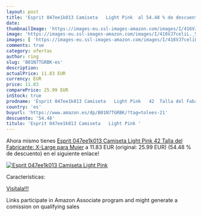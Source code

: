 ```yaml
---
layout: post
title: 'Esprit 047ee1k013 Camiseta   Light Pink  al 54.48 % de descuento'
date: 
thumbnailImage: 'https://images-eu.ssl-images-amazon.com/images/I/416VJ7celiL._SL200_.jpg'
image: 'https://images-eu.ssl-images-amazon.com/images/I/416VJ7celiL._SL200_.jpg'
images: [ 'https://images-eu.ssl-images-amazon.com/images/I/416VJ7celiL._SL200_.jpg' ]
comments: true
category: ofertas
author: ring
slug: 'B01N7TGRBK-es'
description:
actualPrice: 11.83 EUR
currency: EUR
price: 11.83
comparePrice: 25.99 EUR
inStock: true
prodname: 'Esprit 047ee1k013 Camiseta   Light Pink   42  Talla del Fabricante: X-Large  para Mujer'
country: 'es'
buyurl: 'https://www.amazon.es/dp/B01N7TGRBK/?tag=tolees-21'
descuento: '54.48'
titulo: 'Esprit 047ee1k013 Camiseta   Light Pink '
---
```


Ahora mismo tienes [Esprit 047ee1k013 Camiseta   Light Pink   42  Talla del Fabricante: X-Large  para Mujer](https://www.amazon.es/dp/B01N7TGRBK/?tag=tolees-21) a 11.83 EUR (original: 25.99 EUR) (54.48 %  de descuento) en el siguiente enlace!

[![Esprit 047ee1k013 Camiseta   Light Pink ](https://images-eu.ssl-images-amazon.com/images/I/416VJ7celiL._SL200_.jpg)](https://www.amazon.es/dp/B01N7TGRBK/?tag=tolees-21)

Características:


[Visítala!!!](https://www.amazon.es/dp/B01N7TGRBK/?tag=tolees-21)

Links participate in Amazon Associate program and might generate a comission on qualifying sales
